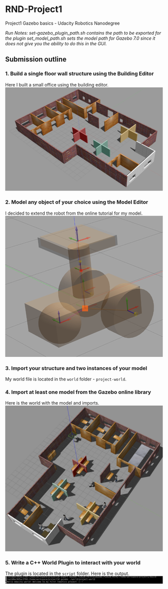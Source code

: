 # RND-Project1
Project1 Gazebo basics - Udacity Robotics Nanodegree

*Run Notes: 
set-gazebo_plugin_path.sh contains the path to be exported for the plugin
set_model_path.sh sets the model path for Gazebo 7.0 since it does not give you the ability to do this in the GUI.*

## Submission outline

### 1. Build a single floor wall structure using the Building Editor
Here I built a small office using the building editor.
![building image](./images/building.png)


### 2. Model any object of your choice using the Model Editor
I decided to extend the robot from the online tutorial for my model.
![robot image](./images/robot.png)

### 3. Import your structure and two instances of your model
My world file is located in the `world` folder - `project-world`.


### 4. Import at least one model from the Gazebo online library
Here is the world with the model and imports.
![full image](./images/full_pic.png)

### 5. Write a C++ World Plugin to interact with your world
The plugin is located in the `script` folder. Here is the output.
![plugin success](./images/plugin.png)
